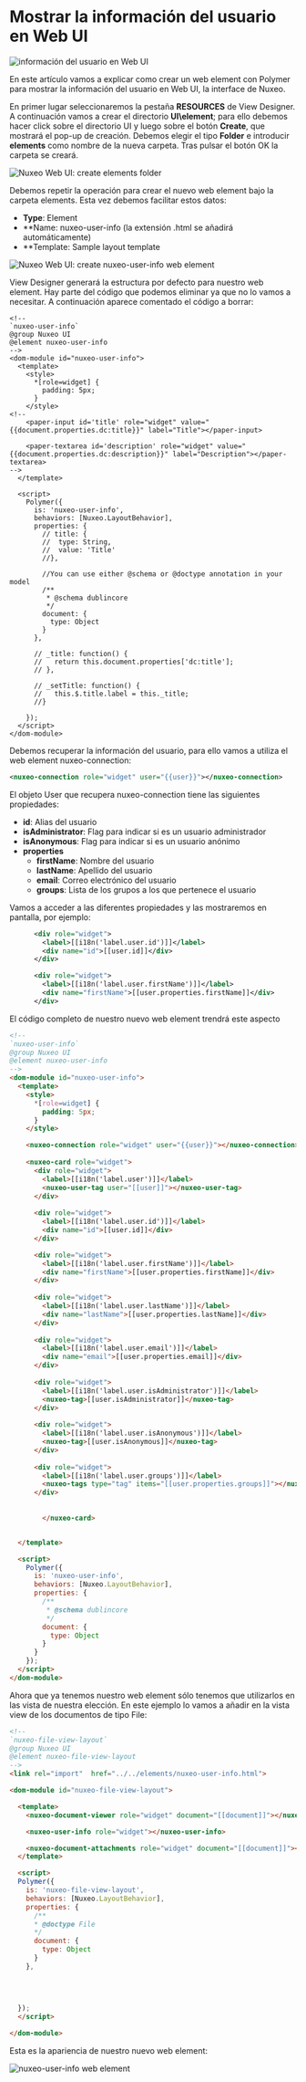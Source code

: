 # Mostrar la información del usuario en Web UI

![información del usuario en Web UI](images/nuxeo-user-info-570x255.png "información del usuario en Web UI")

En este artículo vamos a explicar como crear un web element con Polymer para mostrar la información del usuario en Web UI, la interface de Nuxeo.

En primer lugar seleccionaremos la pestaña **RESOURCES** de View Designer. A continuación vamos a crear el directorio **UI\element**; para ello debemos hacer click sobre el directorio UI y luego sobre el botón **Create**, que mostrará el pop-up de creación. Debemos elegir el tipo **Folder** e introducir **elements** como nombre de la nueva carpeta. Tras pulsar el botón OK la carpeta se creará.

![Nuxeo Web UI: create elements folder](images/nuxeo-web-ui-create-elements-folder-1200x643.png "Nuxeo Web UI: create elements folder")

Debemos repetir la operación para crear el nuevo web  element bajo la carpeta elements. Esta vez debemos facilitar estos datos:

   - **Type**: Element
   - **Name: nuxeo-user-info (la extensión .html se añadirá automáticamente)
   - **Template: Sample layout template

![Nuxeo Web UI: create nuxeo-user-info web element](images/nuxeo-web-ui-create-nuxeouser-info-web-element-1200x643.png "Nuxeo Web UI: create nuxeo-user-info web element") 

View Designer generará la estructura por defecto para nuestro web element. Hay parte del código que podemos eliminar ya que no lo vamos a necesitar. A continuación aparece comentado el código a borrar:

```html{14-16,25-28,39-45}
<!--
`nuxeo-user-info`
@group Nuxeo UI
@element nuxeo-user-info
-->
<dom-module id="nuxeo-user-info">
  <template>
    <style>
      *[role=widget] {
        padding: 5px;
      }
    </style>
<!--
    <paper-input id='title' role="widget" value="{{document.properties.dc:title}}" label="Title"></paper-input>

    <paper-textarea id='description' role="widget" value="{{document.properties.dc:description}}" label="Description"></paper-textarea>
-->
  </template>

  <script>
    Polymer({
      is: 'nuxeo-user-info',
      behaviors: [Nuxeo.LayoutBehavior],
      properties: {
        // title: {
        //  type: String,
        //  value: 'Title'
        //},

        //You can use either @schema or @doctype annotation in your model
        /**
         * @schema dublincore
         */
        document: {
          type: Object
        }
      },

      // _title: function() {
      //   return this.document.properties['dc:title'];
      // },

      // _setTitle: function() {
      //   this.$.title.label = this._title;
      //}

    });
  </script>
</dom-module>
```

Debemos recuperar la información del usuario, para ello vamos a utiliza el web element nuxeo-connection:

```xml
<nuxeo-connection role="widget" user="{{user}}"></nuxeo-connection>
```

El objeto User que recupera nuxeo-connection tiene las siguientes propiedades:

   - **id**: Alias del usuario
   - **isAdministrator**: Flag para indicar si es un usuario administrador
   - **isAnonymous**: Flag para indicar si es un usuario anónimo
   - **properties**
      - **firstName**: Nombre del usuario
      - **lastName**: Apellido del usuario
      - **email**: Correo electrónico del usuario
      - **groups**: Lista de los grupos a los que pertenece el usuario

Vamos a acceder a las diferentes propiedades y las mostraremos en pantalla, por ejemplo:

```xml
      <div role="widget">
        <label>[[i18n('label.user.id')]]</label>
        <div name="id">[[user.id]]</div>
      </div>

      <div role="widget">
        <label>[[i18n('label.user.firstName')]]</label>
        <div name="firstName">[[user.properties.firstName]]</div>
      </div>
```

El código completo de nuestro nuevo web element trendrá este aspecto

```html 
<!--
`nuxeo-user-info`
@group Nuxeo UI
@element nuxeo-user-info
-->
<dom-module id="nuxeo-user-info">
  <template>
    <style>
      *[role=widget] {
        padding: 5px;
      }
    </style>

    <nuxeo-connection role="widget" user="{{user}}"></nuxeo-connection>
    
    <nuxeo-card role="widget">
      <div role="widget">
        <label>[[i18n('label.user')]]</label>
        <nuxeo-user-tag user="[[user]]"></nuxeo-user-tag>
      </div>
            
      <div role="widget">
        <label>[[i18n('label.user.id')]]</label>
        <div name="id">[[user.id]]</div>
      </div>

      <div role="widget">
        <label>[[i18n('label.user.firstName')]]</label>
        <div name="firstName">[[user.properties.firstName]]</div>
      </div>   
      
      <div role="widget">
        <label>[[i18n('label.user.lastName')]]</label>
        <div name="lastName">[[user.properties.lastName]]</div>
      </div>         
      
      <div role="widget">
        <label>[[i18n('label.user.email')]]</label>
        <div name="email">[[user.properties.email]]</div>
      </div>              
      
      <div role="widget">
        <label>[[i18n('label.user.isAdministrator')]]</label>
        <nuxeo-tag>[[user.isAdministrator]]</nuxeo-tag>
      </div>            
      
      <div role="widget">
        <label>[[i18n('label.user.isAnonymous')]]</label>
        <nuxeo-tag>[[user.isAnonymous]]</nuxeo-tag>
      </div>    
      
      <div role="widget">
        <label>[[i18n('label.user.groups')]]</label>
        <nuxeo-tags type="tag" items="[[user.properties.groups]]"></nuxeo-tags>
      </div>    
      
      
		</nuxeo-card>


  </template>

  <script>
    Polymer({
      is: 'nuxeo-user-info',
      behaviors: [Nuxeo.LayoutBehavior],
      properties: {
        /**
         * @schema dublincore
         */
        document: {
          type: Object
        }        
      }      
    });
  </script>
</dom-module>
```

Ahora que ya tenemos nuestro web element sólo tenemos que utilizarlos en las vista de nuestra elección. En este ejemplo lo vamos a añadir en la vista view de los documentos de tipo File:

```html
<!--
`nuxeo-file-view-layout`
@group Nuxeo UI
@element nuxeo-file-view-layout
-->
<link rel="import"  href="../../elements/nuxeo-user-info.html">

<dom-module id="nuxeo-file-view-layout">

  <template>
    <nuxeo-document-viewer role="widget" document="[[document]]"></nuxeo-document-viewer>

    <nuxeo-user-info role="widget"></nuxeo-user-info>

    <nuxeo-document-attachments role="widget" document="[[document]]"></nuxeo-document-attachments>
  </template>

  <script>
  Polymer({
    is: 'nuxeo-file-view-layout',
    behaviors: [Nuxeo.LayoutBehavior],
    properties: {
      /**
      * @doctype File
      */
      document: {
        type: Object
      }    
    },
    

    
    
  });
  </script>

</dom-module>
```

Esta es la apariencia de nuestro nuevo web element:

![nuxeo-user-info web element](images/nuxeo-user-info-web-element-1200x643.png "nuxeo-user-info web element")

 